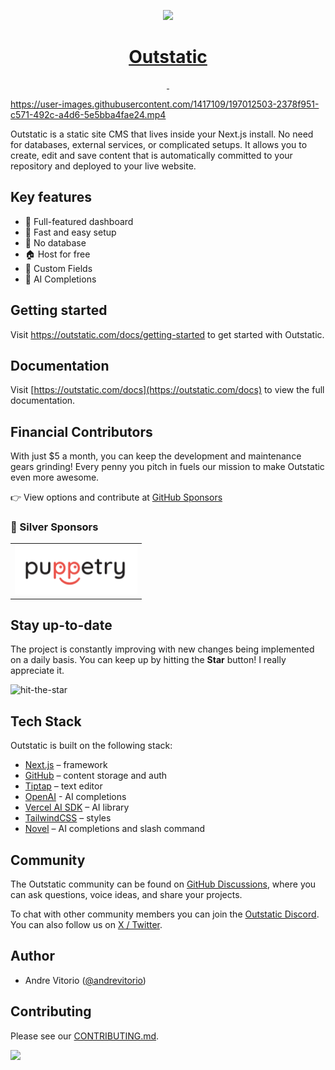 <p align="center">
  <a href="https://outstatic.com">
    <picture>
      <source media="(prefers-color-scheme: dark)" srcset="https://raw.githubusercontent.com/avitorio/outstatic/main/.github/images/readme-illustration-dark.png">
      <img src="https://raw.githubusercontent.com/avitorio/outstatic/main/.github/images/readme-illustration-light.png">
    </picture>
    <h1 align="center">Outstatic</h1>
  </a>
</p>

<p align="center">
  <a aria-label="NPM version" href="https://www.npmjs.com/package/outstatic">
    <img alt="" src="https://img.shields.io/npm/v/outstatic?style=for-the-badge&labelColor=000000">
  </a>
  <a aria-label="License" href="https://github.com/avitorio/outstatic/blob/main/license.md">
    <img alt="" src="https://img.shields.io/npm/l/outstatic?style=for-the-badge&labelColor=000000">
  </a>
</p>

https://user-images.githubusercontent.com/1417109/197012503-2378f951-c571-492c-a4d6-5e5bba4fae24.mp4

Outstatic is a static site CMS that lives inside your Next.js install. No need for databases, external services, or complicated setups. It allows you to create, edit and save content that is automatically committed to your repository and deployed to your live website.

## Key features

- 📝 Full-featured dashboard
- 🚀 Fast and easy setup
- 💾 No database
- 🏠 Host for free
- 🧩 Custom Fields
- 🤖 AI Completions

## Getting started

Visit <a aria-label="outstatic getting started" href="https://outstatic.com/learn">https://outstatic.com/docs/getting-started</a> to get started with Outstatic.

## Documentation

Visit [https://outstatic.com/docs](https://outstatic.com/docs) to view the full documentation.

## Financial Contributors

With just $5 a month, you can keep the development and maintenance gears grinding! Every penny you pitch in fuels our mission to make Outstatic even more awesome.

👉 View options and contribute at [GitHub Sponsors](https://github.com/sponsors/avitorio)

### 🥈 Silver Sponsors

<table>
  <tr>
  <td>
<a aria-label="Puppetry" href="https://www.puppetry.com/?utm_source=Outstatic&utm_medium=sponsorship">
<img alt="" src="https://raw.githubusercontent.com/avitorio/outstatic/canary/.github/images/puppetry.png" width="196px">
</a>
</td>
  </tr>
</table>

## Stay up-to-date

The project is constantly improving with new changes being implemented on a daily basis. You can keep up by hitting the **Star** button! I really appreciate it.

![hit-the-star](https://user-images.githubusercontent.com/1417109/197028994-7261693c-0201-4ec7-9c69-a996c9de870c.gif)

## Tech Stack

Outstatic is built on the following stack:

- [Next.js](https://nextjs.org/) – framework
- [GitHub](https://github.com/) – content storage and auth
- [Tiptap](https://tiptap.dev/) – text editor
- [OpenAI](https://openai.com/) - AI completions
- [Vercel AI SDK](https://sdk.vercel.ai/docs) – AI library
- [TailwindCSS](https://tailwindcss.com/) – styles
- [Novel](https://novel.sh) – AI completions and slash command

## Community

The Outstatic community can be found on [GitHub Discussions](https://github.com/avitorio/outstatic/discussions), where you can ask questions, voice ideas, and share your projects.

To chat with other community members you can join the [Outstatic Discord](https://discord.gg/qEjtpn7E6F).
You can also follow us on [X / Twitter](https://x.com/outstatic).

## Author

- Andre Vitorio ([@andrevitorio](https://twitter.com/andrevitorio))

## Contributing

Please see our [CONTRIBUTING.md](/CONTRIBUTING.md).

<a href="https://github.com/avitorio/outstatic/graphs/contributors">
  <img src="https://contrib.rocks/image?repo=avitorio/outstatic" />
</a>
